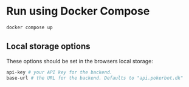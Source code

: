 # Run using Docker Compose

```bash
docker compose up
```

## Local storage options

These options should be set in the browsers local storage:

```bash
api-key # your API key for the backend.
base-url # the URL for the backend. Defaults to "api.pokerbot.dk"
```
